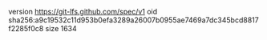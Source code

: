 version https://git-lfs.github.com/spec/v1
oid sha256:a9c19532c11d953b0efa3289a26007b0955ae7469a7dc345bcd8817f2285f0c8
size 1634

